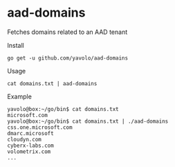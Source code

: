 # aad-domains

Fetches domains related to an AAD tenant

Install

`go get -u github.com/yavolo/aad-domains`

Usage

`cat domains.txt | aad-domains`

Example

```console
yavolo@box:~/go/bin$ cat domains.txt
microsoft.com
yavolo@box:~/go/bin$ cat domains.txt | ./aad-domains
css.one.microsoft.com
dmarc.microsoft
cloudyn.com
cyberx-labs.com
volometrix.com
...
```
